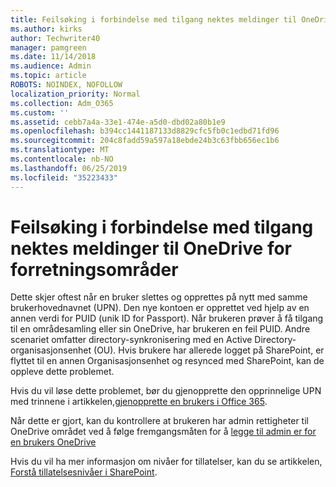```yaml
---
title: Feilsøking i forbindelse med tilgang nektes meldinger til OneDrive for forretningsområder
ms.author: kirks
author: Techwriter40
manager: pamgreen
ms.date: 11/14/2018
ms.audience: Admin
ms.topic: article
ROBOTS: NOINDEX, NOFOLLOW
localization_priority: Normal
ms.collection: Adm_O365
ms.custom: ''
ms.assetid: cebb7a4a-33e1-474e-a5d0-dbd02a80b1e9
ms.openlocfilehash: b394cc1441187133d8829cfc5fb0c1edbd71fd96
ms.sourcegitcommit: 204c8fadd59a597a18ebde24b3c63fbb656ec1b6
ms.translationtype: MT
ms.contentlocale: nb-NO
ms.lasthandoff: 06/25/2019
ms.locfileid: "35223433"
---
```

# <a name="troubleshooting-access-denied-messages-to-onedrive-for-business-sites"></a>Feilsøking i forbindelse med tilgang nektes meldinger til OneDrive for forretningsområder

Dette skjer oftest når en bruker slettes og opprettes på nytt med samme brukerhovednavnet (UPN). Den nye kontoen er opprettet ved hjelp av en annen verdi for PUID (unik ID for Passport). Når brukeren prøver å få tilgang til en områdesamling eller sin OneDrive, har brukeren en feil PUID. Andre scenariet omfatter directory-synkronisering med en Active Directory-organisasjonsenhet (OU). Hvis brukere har allerede logget på SharePoint, er flyttet til en annen Organisasjonsenhet og resynced med SharePoint, kan de oppleve dette problemet.

Hvis du vil løse dette problemet, bør du gjenopprette den opprinnelige UPN med trinnene i artikkelen,[gjenopprette en brukers i Office 365](https://docs.microsoft.com/office365/admin/add-users/restore-user?view=o365-worldwide).

Når dette er gjort, kan du kontrollere at brukeren har admin rettigheter til OneDrive området ved å følge fremgangsmåten for å [legge til admin er for en brukers OneDrive](https://docs.microsoft.com/sharepoint/manage-user-profiles?redirectSourcePath=%252fen-us%252farticle%252fmanage-user-profiles-in-the-sharepoint-admin-center-494bec9c-6654-41f0-920f-f7f937ea9723#add-and-remove-admins-for-a-users-onedrive)

Hvis du vil ha mer informasjon om nivåer for tillatelser, kan du se artikkelen, [Forstå tillatelsesnivåer i SharePoint](https://docs.microsoft.com/sharepoint/understanding-permission-levels).
